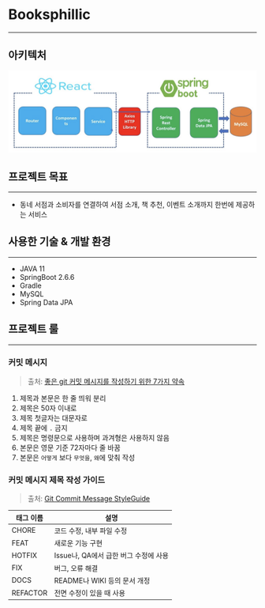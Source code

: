 # Booksphillic
---

## 아키텍처
![Architecture](image/architecture.png)

## 프로젝트 목표
---
- 동네 서점과 소비자를 연결하여 서점 소개, 책 추천, 이벤트 소개까지 한번에 제공하는 서비스

## 사용한 기술 & 개발 환경
---
- JAVA 11
- SpringBoot 2.6.6
- Gradle
- MySQL
- Spring Data JPA

## 프로젝트 룰
---

### 커밋 메시지
> 출처: [좋은 git 커밋 메시지를 작성하기 위한 7가지 약속](https://meetup.toast.com/posts/106)

1. 제목과 본문은 한 줄 띄워 분리
2. 제목은 50자 이내로
3. 제목 첫글자는 대문자로
4. 제목 끝에 `.` 금지
5. 제목은 명령문으로 사용하며 과겨형은 사용하지 않음
6. 본문은 영문 기준 72자마다 줄 바꿈
7. 본문은 `어떻게` 보다 `무엇을`, `왜`에 맞춰 작성

### 커밋 메시지 제목 작성 가이드
> 출처: [Git Commit Message StyleGuide](https://github.com/slashsbin/styleguide-git-commit-message#message-subjectfirst-line)

태그 이름 | 설명
---|---
CHORE|코드 수정, 내부 파일 수정
FEAT|새로운 기능 구현
HOTFIX|Issue나, QA에서 급한 버그 수정에 사용
FIX|버그, 오류 해결
DOCS|README나 WIKI 등의 문서 개정
REFACTOR|전면 수정이 있을 때 사용
